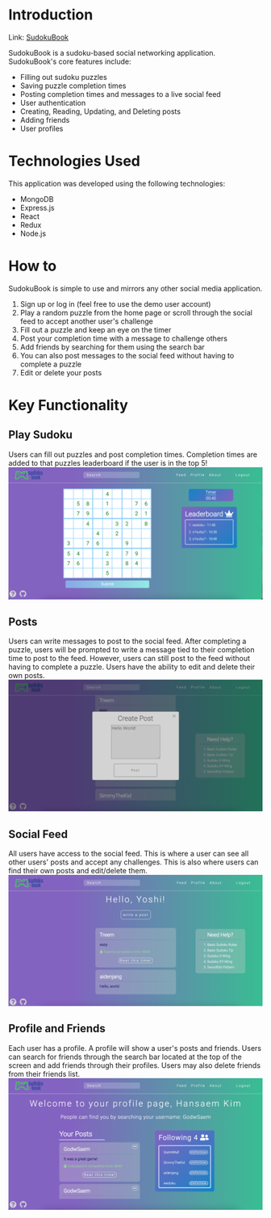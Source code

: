 # Introduction
Link: [SudokuBook](https://sudoku-book.herokuapp.com/)

SudokuBook is a sudoku-based social networking application. SudokuBook's core features include:
- Filling out sudoku puzzles 
- Saving puzzle completion times
- Posting completion times and messages to a live social feed
- User authentication
- Creating, Reading, Updating, and Deleting posts
- Adding friends
- User profiles

# Technologies Used
This application was developed using the following technologies: 
- MongoDB
- Express.js
- React
- Redux 
- Node.js 

# How to
SudokuBook is simple to use and mirrors any other social media application. 
1. Sign up or log in (feel free to use the demo user account)
2. Play a random puzzle from the home page or scroll through the social feed to accept another user's challenge
3. Fill out a puzzle and keep an eye on the timer
4. Post your completion time with a message to challenge others
5. Add friends by searching for them using the search bar
6. You can also post messages to the social feed without having to complete a puzzle 
7. Edit or delete your posts 

# Key Functionality 
## Play Sudoku
Users can fill out puzzles and post completion times. Completion times are added to that puzzles leaderboard if the user is in the top 5! 
![sudoku](frontend/src/assets/images/show.png)

## Posts
Users can write messages to post to the social feed. After completing a puzzle, users will be prompted to write a message tied to their completion time to post to the feed. However, users can still post to the feed without having to complete a puzzle. Users have the ability to edit and delete their own posts. 
![post](frontend/src/assets/images/post.png)

## Social Feed
All users have access to the social feed. This is where a user can see all other users' posts and accept any challenges. This is also where users can find their own posts and edit/delete them. 
![feed](frontend/src/assets/images/feed.png)

## Profile and Friends
Each user has a profile. A profile will show a user's posts and friends. Users can search for friends through the search bar located at the top of the screen and add friends through their profiles. Users may also delete friends from their friends list. 
![profile](frontend/src/assets/images/profile.png)
